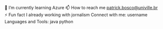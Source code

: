 🌱 I’m currently learning Azure
📫 How to reach me patrick.bosco@univille.br
⚡ Fun fact I already working with jornalism
Connect with me:
username
Languages and Tools:
java
python
